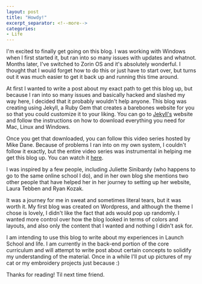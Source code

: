 ```yaml
---
layout: post
title: "Howdy!"
excerpt_separator: <!--more-->
categories: 
- Life
---
```


I'm excited to finally get going on this blog. I was working with Windows when I first started it, but ran into so many issues with updates and whatnot. Months later, I've switched to Zorin OS and it's absolutely wonderful. I thought that I would forget how to do this or just have to start over, but turns out it was much easier to get it back up and running this time around. 

At first I wanted to write a post about my exact path to get this blog up, but because I ran into so many issues and basically hacked and slashed my way here, I decided that it probably wouldn't help anyone. This blog was creating using Jekyll, a Ruby Gem that creates a barebones website for you so that you could customize it to your liking. You can go to [Jekyll's](https://jekyllrb.com/) website and follow the instructions on how to download everything you need for Mac, Linux and Windows.

Once you get that downloaded, you can follow this video series hosted by Mike Dane. Because of problems I ran into on my own system, I couldn't follow it exactly, but the entire video series was instrumental in helping me get this blog up. You can watch it [here](https://www.youtube.com/playlist?list=PLLAZ4kZ9dFpOPV5C5Ay0pHaa0RJFhcmcB).

I was inspired by a few people, including Juliette Sinibardy (who happens to go to the same online school I do), and in her own blog she mentions two other people that have helped her in her journey to setting up her website, Laura Tebben and Ryan Kozak. 

It was a journey for me in sweat and sometimes literal tears, but it was worth it. My first blog was created on Wordpress, and although the theme I chose is lovely, I didn't like the fact that ads would pop up randomly. I wanted more control over how the blog looked in terms of colors and layouts, and also only the content that I wanted and nothing I didn't ask for. 

I am intending to use this blog to write about my experiences in Launch School and life. I am currently in the back-end portion of the core curriculum and will attempt to write post about certain concepts to solidify my understanding of the material. Once in a while I'll put up pictures of my cat or my embroidery projects just because :) 

Thanks for reading! Til next time friend.